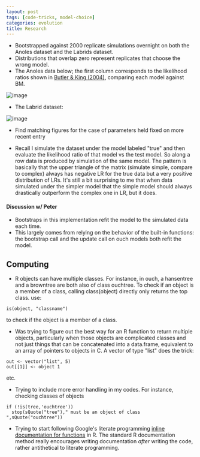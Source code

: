 ```yaml
---
layout: post
tags: [code-tricks, model-choice]
categories: evolution
title: Research
---
```







 








-   Bootstrapped against 2000 replicate simulations overnight on both
    the Anoles dataset and the Labrids dataset.
-   Distributions that overlap zero represent replicates that choose the
    wrong model.
-   The Anoles data below; the first column corresponds to the
    likelihood ratios shown in [Butler & King
    (2004)](http://www.journals.uchicago.edu/doi/abs/10.1086/426002 "http://www.journals.uchicago.edu/doi/abs/10.1086/426002"),
    comparing each model against BM.

![image](http://openwetware.org/images/thumb/0/0f/Anoles_full_LR.png/600px-Anoles_full_LR.png)

-   The Labrid dataset:

![image](http://openwetware.org/images/thumb/6/6c/Labrid_full_LR.png/600px-Labrid_full_LR.png)

-   Find matching figures for the case of parameters held fixed on more
    recent entry

-   Recall I simulate the dataset under the model labeled "true" and
    then evaluate the likelihood ratio of that model vs the test model.
    So along a row data is produced by simulation of the same model. The
    pattern is basically that the upper triangle of the matrix (simulate
    simple, compare to complex) always has negative LR for the true data
    but a very positive distribution of LRs. It's still a bit surprising
    to me that when data simulated under the simpler model that the
    simple model should always drastically outperform the complex one in
    LR, but it does.

#### Discussion w/ Peter

-   Bootstraps in this implementation refit the model to the simulated
    data each time.
-   This largely comes from relying on the behavior of the built-in
    functions: the bootstrap call and the update call on ouch models
    both refit the model.

Computing
---------

-   R objects can have multiple classes. For instance, in ouch, a
    hansentree and a browntree are both also of class ouchtree. To check
    if an object is a member of a class, calling class(object) directly
    only returns the top class. use:

~~~~ {.de1}
is(object, "classname")
~~~~

to check if the object is a member of a class.

-   Was trying to figure out the best way for an R function to return
    multiple objects, particularly when those objects are complicated
    classes and not just things that can be concatenated into a
    data.frame, equivalent to an array of pointers to objects in C. A
    vector of type "list" does the trick:

~~~~ {.de1}
out <- vector("list", 5)
out[[1]] <- object 1
~~~~

etc.

-   Trying to include more error handling in my codes. For instance,
    checking classes of objects

~~~~ {.de1}
if (!is(tree,'ouchtree'))
  stop(sQuote("tree")," must be an object of class ",sQuote("ouchtree"))
~~~~

-   Trying to start following Google's literate programming [inline
    documentation for
    functions](http://google-styleguide.googlecode.com/svn/trunk/google-r-style.html#functiondefinition "http://google-styleguide.googlecode.com/svn/trunk/google-r-style.html#functiondefinition")
    in R. The standard R documentation method really encourages writing
    documentation *after* writing the code, rather antithetical to
    literate programming.

